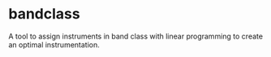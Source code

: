 # bandclass
A tool to assign instruments in band class with linear programming to create an optimal instrumentation.
